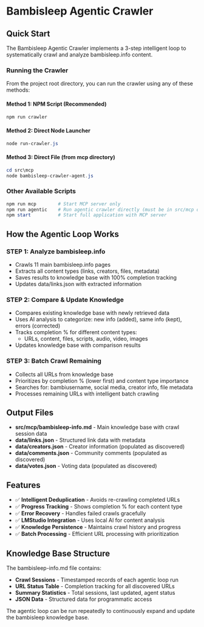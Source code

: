 # Bambisleep Agentic Crawler

## Quick Start

The Bambisleep Agentic Crawler implements a 3-step intelligent loop to systematically crawl and analyze bambisleep.info content.

### Running the Crawler

From the project root directory, you can run the crawler using any of these methods:

#### Method 1: NPM Script (Recommended)

```powershell
npm run crawler
```

#### Method 2: Direct Node Launcher

```powershell
node run-crawler.js
```

#### Method 3: Direct File (from mcp directory)

```powershell
cd src\mcp
node bambisleep-crawler-agent.js
```

### Other Available Scripts

```powershell
npm run mcp        # Start MCP server only
npm run agentic    # Run agentic crawler directly (must be in src/mcp directory)
npm start          # Start full application with MCP server
```

## How the Agentic Loop Works

### STEP 1: Analyze bambisleep.info

- Crawls 11 main bambisleep.info pages
- Extracts all content types (links, creators, files, metadata)
- Saves results to knowledge base with 100% completion tracking
- Updates data/links.json with extracted information

### STEP 2: Compare & Update Knowledge

- Compares existing knowledge base with newly retrieved data
- Uses AI analysis to categorize: new info (added), same info (kept), errors (corrected)
- Tracks completion % for different content types:
  - URLs, content, files, scripts, audio, video, images
- Updates knowledge base with comparison results

### STEP 3: Batch Crawl Remaining

- Collects all URLs from knowledge base
- Prioritizes by completion % (lower first) and content type importance
- Searches for: bambiusername, social media, creator info, file metadata
- Processes remaining URLs with intelligent batch crawling

## Output Files

- **src/mcp/bambisleep-info.md** - Main knowledge base with crawl session data
- **data/links.json** - Structured link data with metadata
- **data/creators.json** - Creator information (populated as discovered)
- **data/comments.json** - Community comments (populated as discovered)  
- **data/votes.json** - Voting data (populated as discovered)

## Features

- ✅ **Intelligent Deduplication** - Avoids re-crawling completed URLs
- ✅ **Progress Tracking** - Shows completion % for each content type
- ✅ **Error Recovery** - Handles failed crawls gracefully
- ✅ **LMStudio Integration** - Uses local AI for content analysis
- ✅ **Knowledge Persistence** - Maintains crawl history and progress
- ✅ **Batch Processing** - Efficient URL processing with prioritization

## Knowledge Base Structure

The bambisleep-info.md file contains:

- **Crawl Sessions** - Timestamped records of each agentic loop run
- **URL Status Table** - Completion tracking for all discovered URLs
- **Summary Statistics** - Total sessions, last updated, agent status
- **JSON Data** - Structured data for programmatic access

The agentic loop can be run repeatedly to continuously expand and update the bambisleep knowledge base.
